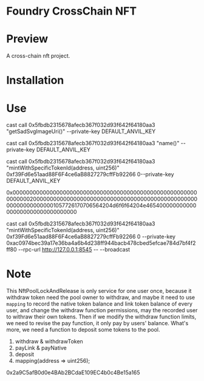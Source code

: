 # Foundry CrossChain NFT

# Preview

A cross-chain nft project.

# Installation

# Use

cast call 0x5fbdb2315678afecb367f032d93f642f64180aa3 "getSadSvgImageUri()" --private-key DEFAULT_ANVIL_KEY

cast call 0x5fbdb2315678afecb367f032d93f642f64180aa3 "name()" --private-key DEFAULT_ANVIL_KEY

cast call 0x5fbdb2315678afecb367f032d93f642f64180aa3 "mintWithSpecificTokenId(address, uint256)" 0xf39Fd6e51aad88F6F4ce6aB8827279cffFb92266 0--private-key DEFAULT_ANVIL_KEY

0x0000000000000000000000000000000000000000000000000000000000000020000000000000000000000000000000000000000000000000000000000000001057726170706564204d6f6f64204e465400000000000000000000000000000000

cast call 0x5fbdb2315678afecb367f032d93f642f64180aa3 "mintWithSpecificTokenId(address, uint256)" 0xf39Fd6e51aad88F6F4ce6aB8827279cffFb92266 0 --private-key 0xac0974bec39a17e36ba4a6b4d238ff944bacb478cbed5efcae784d7bf4f2ff80 --rpc-url http://127.0.0.1:8545 -- --broadcast

# Note

This NftPoolLockAndRelease is only service for one user once, because it withdraw token need the pool owner to withdraw, and maybe it need to use `mapping` to record the native token balance and link token balance of every user, and change the withdraw function permissions, may the recorded user to withraw their own tokens.
Then if we modify the withdraw function limits, we need to revise the pay function, it only pay by users' balance. What's more, we need a function to deposit some tokens to the pool.

1. withdraw & withdrawToken
2. payLink & payNative
3. deposit
4. mapping(address => uint256);


0x2a9C5afB0d0e4BAb2BCdaE109EC4b0c4Be15a165